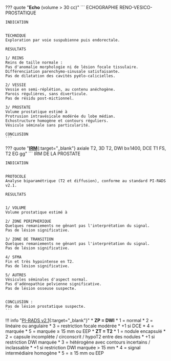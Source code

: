 ??? quote "**Echo** (volume > 30 cc)"
    ```
    ECHOGRAPHIE RENO-VESICO-PROSTATIQUE

    INDICATION


    TECHNIQUE
    Exploration par voie suspubienne puis endorectale.

    RESULTATS

    1/ REINS
    Reins de taille normale :
    Pas d'anomalie morphologie ni de lésion focale tissulaire.
    Différenciation parenchymo-sinusale satisfaisante.
    Pas de dilatation des cavités pyélo-calicielles.

    2/ VESSIE
    Vessie en semi-réplétion, au contenu anéchogène.
    Parois régulières, sans diverticule.
    Pas de résidu post-mictionnel.

    3/ PROSTATE
    Volume prostatique estimé à 
    Protrusion intravésicale modérée du lobe médian.
    Echostructure homogène et contours réguliers.
    Vésicule séminale sans particularité.

    CONCLUSION
    ```  

??? quote "[**IRM**](https://www.pcih.fr/portal/pst_selectapp.php){:target="_blank"} axiale T2, 3D T2, DWI b≥1400, DCE T1 FS, T2 EG gg" 
    ```
    IRM DE LA PROSTATE

    INDICATION


    PROTOCOLE
    Analyse biparamétrique (T2 et diffusion), conforme au standard PI-RADS v2.1.

    RESULTATS


    1/ VOLUME
    Volume prostatique estimé à 

    2/ ZONE PERIPHERIQUE
    Quelques remaniements ne gênant pas l'interprétation du signal. 
    Pas de lésion significative.

    3/ ZONE DE TRANSITION
    Quelques remaniements ne gênant pas l'interprétation du signal. 
    Pas de lésion significative.

    4/ SFMA
    Fin et très hypointense en T2. 
    Pas de lésion significative.

    5/ AUTRES
    Vésicules séminales d'aspect normal.
    Pas d'adénopathie pelvienne significative.
    Pas de lésion osseuse suspecte.


    CONCLUSION : 
    Pas de lésion prostatique suspecte.
    ```

!!! info "[PI-RADS v2.1](https://radiologyassistant.nl/abdomen/prostate/prostate-cancer-pi-rads-v2-1){:target="_blank"}"
    * **ZP = DWI**
        * 1 = normal
        * 2 = linéaire ou angulaire
        * 3 = restriction focale modérée
            * +1 si DCE
        * 4 = marquée
        * 5 = marquée ≥ 15 mm ou EEP
    * **ZT = T2**
        * 1 = nodule encapsulé
        * 2 = capsule incomplète / circonscrit / hypoT2 entre des nodules
            * +1 si restriction DWI marquée
        * 3 = hétérogène avec contours incertains / inclassable
            * +1 si restriction DWI marquée > 15 mm
        * 4 = signal intermédiaire homogène
        * 5 = ≥ 15 mm ou EEP
